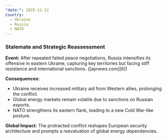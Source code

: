 ```yaml
---
"date:": 2025-11-12
Country:
  - Ukraine
  - Russia
  - NATO
---
```

### **Stalemate and Strategic Reassessment**

**Event:** After repeated failed peace negotiations, Russia intensifies its offensive in eastern Ukraine, capturing key territories but facing stiff resistance and international sanctions. ([apnews.com][6])

**Consequences:**

* Ukraine receives increased military aid from Western allies, prolonging the conflict.
* Global energy markets remain volatile due to sanctions on Russian exports.
* NATO strengthens its eastern flank, leading to a new Cold War-like posture.

**Global Impact:** The protracted conflict reshapes European security architecture and prompts a reevaluation of global energy dependencies.
